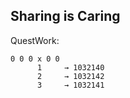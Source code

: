 ## Sharing is Caring

QuestWork:

```
0 0 0 x 0 0
      1     → 1032140
      2     → 1032142
      3     → 1032141
```
